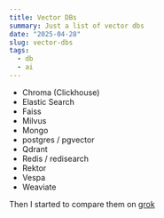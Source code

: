 ```yaml
---
title: Vector DBs
summary: Just a list of vector dbs
date: "2025-04-28"
slug: vector-dbs
tags:
  - db
  - ai
---
```


- Chroma (Clickhouse)
- Elastic Search
- Faiss
- Milvus
- Mongo
- postgres / pgvector
- Qdrant
- Redis / redisearch
- Rektor
- Vespa
- Weaviate

Then I started to compare them on [grok](https://grok.com/chat/daa86a5b-ec2d-439a-a4ff-76a4d5d73b38)
